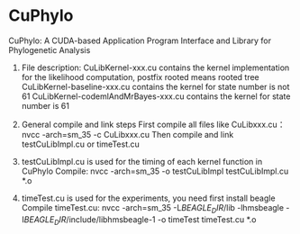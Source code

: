 # CuPhylo
CuPhylo: A CUDA-based Application Program Interface and Library for Phylogenetic Analysis

1. File description: 
CuLibKernel-xxx.cu contains the kernel implementation for the likelihood computation, postfix rooted means rooted tree
CuLibKernel-baseline-xxx.cu contains the kernel for state number is not 61
CuLibKernel-codemlAndMrBayes-xxx.cu contains the kernel for state number is 61

2. General compile and link steps 
First compile all files like CuLibxxx.cu：nvcc -arch=sm_35 -c CuLibxxx.cu
Then compile and link testCuLibImpl.cu or timeTest.cu


3. testCuLibImpl.cu is used for the timing of each kernel function in CuPhylo
Compile: nvcc -arch=sm_35 -o testCuLibImpl testCuLibImpl.cu *.o

4. timeTest.cu is used for the experiments, you need first install beagle
   Compile timeTest.cu: nvcc -arch=sm_35 -L$BEAGLE_DIR$/lib -lhmsbeagle -I$BEAGLE_DIR$/include/libhmsbeagle-1 -o timeTest timeTest.cu *.o
